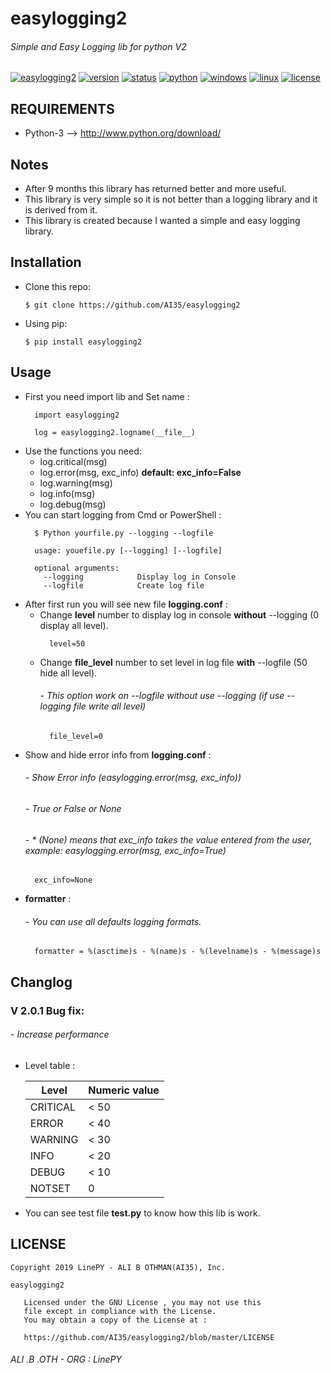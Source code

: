 # easylogging2
###### Simple and Easy Logging lib for python V2

[![easylogging2](https://img.shields.io/badge/build-passing-brightgreen.svg)]()
[![version](https://img.shields.io/badge/version-2.0.1-green.svg)]()
[![status](https://img.shields.io/badge/status-stable-brightgreen.svg)]()
[![python](https://img.shields.io/badge/python-3-blue.svg)](http://www.python.org/download/)
[![windows](https://img.shields.io/badge/windows-tested-brightgreen.svg)]()
[![linux](https://img.shields.io/badge/linux-tested-brightgreen.svg)]()
[![license](https://img.shields.io/badge/license-GNU-blue.svg)](https://github.com/AI35/easylogging2/blob/master/LICENSE)

## REQUIREMENTS
- Python-3 --> http://www.python.org/download/

## Notes
- After 9 months this library has returned better and more useful.
- This library is very simple so it is not better than a logging library and it is derived from it.
- This library is created because I wanted a simple and easy logging library.

## Installation

- Clone this repo:
	
	```
	$ git clone https://github.com/AI35/easylogging2
	```
- Using pip:
	
	```
	$ pip install easylogging2
	```

## Usage
- First you need import lib and Set name :
  ```
    import easylogging2
    
    log = easylogging2.logname(__file__)
  ```
- Use the functions you need:
  - log.critical(msg)
  - log.error(msg, exc_info) **default: exc_info=False**
  - log.warning(msg)
  - log.info(msg)
  - log.debug(msg)
- You can start logging from Cmd or PowerShell :
  ```
    $ Python yourfile.py --logging --logfile
    
    usage: youefile.py [--logging] [--logfile]
    
    optional arguments:
      --logging            Display log in Console
      --logfile            Create log file
  ```
- After first run you will see new file **logging.conf** :
  - Change **level** number to display log in console **without** --logging (0 display all level).
  	```
  	  level=50
  	```
  - Change **file_level** number to set level in log file **with** --logfile (50 hide all level).
  	###### - This option work on --logfile without use --logging (if use --logging file write all level)
  	```
   	  file_level=0
  	```
 - Show and hide error info from **logging.conf** :
  	###### - Show Error info (easylogging.error(msg, exc_info))
	###### - True or False or None
	###### - * (None) means that exc_info takes the value entered from the user, example: easylogging.error(msg, exc_info=True)
  	```
  	  exc_info=None
  	```
 - **formatter** :
    ###### - You can use all defaults logging formats.
  	```
	  formatter = %(asctime)s - %(name)s - %(levelname)s - %(message)s
	```
## Changlog
### V 2.0.1 Bug fix:
###### - Increase performance

##
 - Level table :

    | Level  | Numeric value |
    | ------------- | ------------- |
    | CRITICAL  | < 50  |
    | ERROR  | < 40  |
    | WARNING  | < 30  |
    | INFO  | < 20  |
    | DEBUG  | < 10  |
    | NOTSET  | 0  |
    
- You can see test file **test.py** to know how this lib is work.


  
## LICENSE
```
Copyright 2019 LinePY - ALI B OTHMAN(AI35), Inc.

easylogging2

   Licensed under the GNU License , you may not use this
   file except in compliance with the License.
   You may obtain a copy of the License at :

   https://github.com/AI35/easylogging2/blob/master/LICENSE
```
###### ALI .B .OTH - ORG : LinePY  
